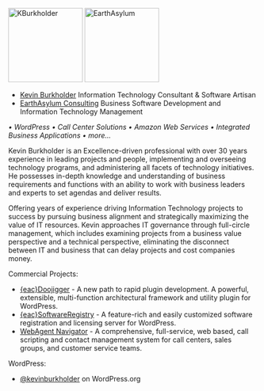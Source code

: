 <img src="https://dilh86bklvv63.cloudfront.net/wp-content/uploads/sites/3/2022/08/short-profile-150x150.jpg" alt="KBurkholder" style="height:150px;"/> <img src="https://dilh86bklvv63.cloudfront.net/wp-content/uploads/sites/4/2020/12/EarthAsylum-Consulting-business-card-300x169.png" alt="EarthAsylum" style="height:150px;"/>
- [Kevin Burkholder](https://kevinburkholder.com) Information Technology Consultant & Software Artisan
- [EarthAsylum Consulting](https://earthasylum.com) Business Software Development and Information Technology Management

*&bull; WordPress &bull; Call Center Solutions &bull; Amazon Web Services &bull; Integrated Business Applications &bull; more...*

<!---
KBurkholder/KBurkholder is a ✨ special ✨ repository because its `README.md` (this file) appears on your GitHub profile.
You can click the Preview link to take a look at your changes.
--->

Kevin Burkholder is an Excellence-driven professional with over 30 years experience in leading projects and people, implementing and 
overseeing technology programs, and administering all facets of technology initiatives. He possesses in-depth knowledge and understanding 
of business requirements and functions with an ability to work with business leaders and experts to set agendas and deliver results.

Offering years of experience driving Information Technology projects to success by pursuing business alignment and strategically maximizing 
the value of IT resources. Kevin approaches IT governance through full-circle management, which includes examining projects from a business 
value perspective and a technical perspective, eliminating the disconnect between IT and business that can delay projects and cost companies money.

Commercial Projects:
- [{eac}Doojigger](https://eacdoojigger.earthasylum.com/) - A new path to rapid plugin development. A powerful, extensible, multi-function architectural framework and utility plugin for WordPress.
- [{eac}SoftwareRegistry](https://swregistry.earthasylum.com/) - A feature-rich and easily customized software registration and licensing server for WordPress.
- [WebAgent Navigator](http://www.webagentnavigator.com/) - A comprehensive, full-service, web based, call scripting and contact management system for call centers, sales groups, and customer service teams.

WordPress:
- [@kevinburkholder](https://profiles.wordpress.org/kevinburkholder/#content-plugins) on WordPress.org
